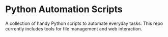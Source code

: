 # Python Automation Scripts
A collection of handy Python scripts to automate everyday tasks. This repo currently includes tools for file management and web interaction.
